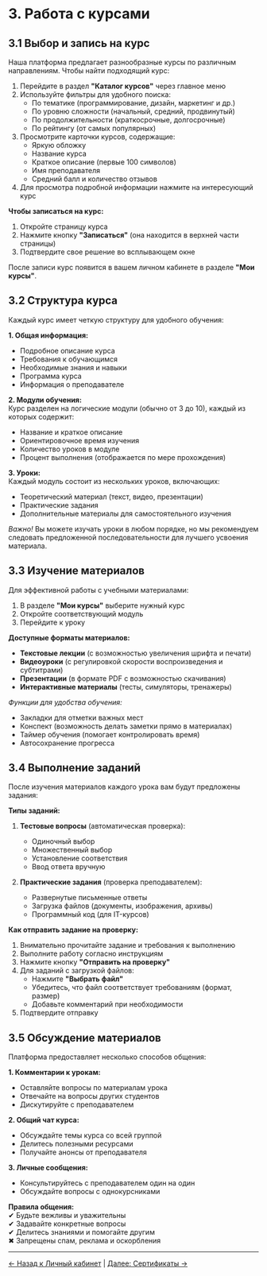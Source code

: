 # 3. Работа с курсами  

## 3.1 Выбор и запись на курс  

Наша платформа предлагает разнообразные курсы по различным направлениям. Чтобы найти подходящий курс:  

1. Перейдите в раздел **"Каталог курсов"** через главное меню  
2. Используйте фильтры для удобного поиска:  
   - По тематике (программирование, дизайн, маркетинг и др.)  
   - По уровню сложности (начальный, средний, продвинутый)  
   - По продолжительности (краткосрочные, долгосрочные)  
   - По рейтингу (от самых популярных)  
3. Просмотрите карточки курсов, содержащие:  
   - Яркую обложку  
   - Название курса  
   - Краткое описание (первые 100 символов)  
   - Имя преподавателя  
   - Средний балл и количество отзывов  
4. Для просмотра подробной информации нажмите на интересующий курс  

**Чтобы записаться на курс:**  
1. Откройте страницу курса  
2. Нажмите кнопку **"Записаться"** (она находится в верхней части страницы)  
3. Подтвердите свое решение во всплывающем окне  

После записи курс появится в вашем личном кабинете в разделе **"Мои курсы"**. 

## 3.2 Структура курса  

Каждый курс имеет четкую структуру для удобного обучения:  

**1. Общая информация:**  
- Подробное описание курса  
- Требования к обучающимся  
- Необходимые знания и навыки  
- Программа курса  
- Информация о преподавателе  

**2. Модули обучения:**  
Курс разделен на логические модули (обычно от 3 до 10), каждый из которых содержит:  
- Название и краткое описание  
- Ориентировочное время изучения  
- Количество уроков в модуле  
- Процент выполнения (отображается по мере прохождения)  

**3. Уроки:**  
Каждый модуль состоит из нескольких уроков, включающих:  
- Теоретический материал (текст, видео, презентации)  
- Практические задания  
- Дополнительные материалы для самостоятельного изучения  

*Важно!* Вы можете изучать уроки в любом порядке, но мы рекомендуем следовать предложенной последовательности для лучшего усвоения материала.  

## 3.3 Изучение материалов  

Для эффективной работы с учебными материалами:  

1. В разделе **"Мои курсы"** выберите нужный курс  
2. Откройте соответствующий модуль  
3. Перейдите к уроку  

**Доступные форматы материалов:**  
- **Текстовые лекции** (с возможностью увеличения шрифта и печати)  
- **Видеоуроки** (с регулировкой скорости воспроизведения и субтитрами)  
- **Презентации** (в формате PDF с возможностью скачивания)  
- **Интерактивные материалы** (тесты, симуляторы, тренажеры)  

*Функции для удобства обучения:*  
- Закладки для отметки важных мест  
- Конспект (возможность делать заметки прямо в материалах)  
- Таймер обучения (помогает контролировать время)  
- Автосохранение прогресса  

## 3.4 Выполнение заданий  

После изучения материалов каждого урока вам будут предложены задания:  

**Типы заданий:**  
1. **Тестовые вопросы** (автоматическая проверка):  
   - Одиночный выбор  
   - Множественный выбор  
   - Установление соответствия  
   - Ввод ответа вручную  

2. **Практические задания** (проверка преподавателем):  
   - Развернутые письменные ответы  
   - Загрузка файлов (документы, изображения, архивы)  
   - Программный код (для IT-курсов)  

**Как отправить задание на проверку:**  
1. Внимательно прочитайте задание и требования к выполнению  
2. Выполните работу согласно инструкциям  
3. Нажмите кнопку **"Отправить на проверку"**  
4. Для заданий с загрузкой файлов:  
   - Нажмите **"Выбрать файл"**  
   - Убедитесь, что файл соответствует требованиям (формат, размер)  
   - Добавьте комментарий при необходимости  
5. Подтвердите отправку 

## 3.5 Обсуждение материалов  

Платформа предоставляет несколько способов общения:  

**1. Комментарии к урокам:**  
- Оставляйте вопросы по материалам урока  
- Отвечайте на вопросы других студентов  
- Дискутируйте с преподавателем  

**2. Общий чат курса:**  
- Обсуждайте темы курса со всей группой  
- Делитесь полезными ресурсами  
- Получайте анонсы от преподавателя  

**3. Личные сообщения:**  
- Консультируйтесь с преподавателем один на один  
- Обсуждайте вопросы с однокурсниками  

**Правила общения:**  
✔ Будьте вежливы и уважительны  
✔ Задавайте конкретные вопросы  
✔ Делитесь знаниями и помогайте другим  
✖ Запрещены спам, реклама и оскорбления  

---

[← Назад к Личный кабинет](lk.md) | [Далее: Сертификаты →](certificate.md)